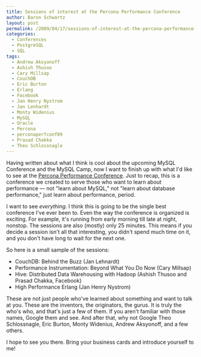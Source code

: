 ```yaml
---
title: Sessions of interest at the Percona Performance Conference
author: Baron Schwartz
layout: post
permalink: /2009/04/17/sessions-of-interest-at-the-percona-performance-conference/
categories:
  - Conferences
  - PostgreSQL
  - SQL
tags:
  - Andrew Aksyonoff
  - Ashish Thusoo
  - Cary Millsap
  - CouchDB
  - Eric Burton
  - Erlang
  - Facebook
  - Jan Henry Nystrom
  - Jan Lenhardt
  - Monty Widenius
  - MySQL
  - Oracle
  - Percona
  - perconaperfconf09
  - Prasad Chakka
  - Theo Schlossnagle
---
```

Having written about what I think is cool about the upcoming MySQL Conference and the MySQL Camp, now I want to finish up with what I'd like to see at the [Percona Performance Conference][1]. Just to recap, this is a conference we created to serve those who want to learn about performance &#8212; not "learn about MySQL," not "learn about database performance," just learn about performance, period.

I want to see *everything*. I think this is going to be the single best conference I've ever been to. Even the way the conference is organized is exciting. For example, it's running from early morning till late at night, nonstop. The sessions are also (mostly) only 25 minutes. This means if you decide a session isn't all that interesting, you didn't spend much time on it, and you don't have long to wait for the next one.

So here is a small sample of the sessions:

*   CouchDB: Behind the Buzz (Jan Lehnardt)
*   Performance Instrumentation: Beyond What You Do Now (Cary Millsap)
*   Hive: Distributed Data Warehousing with Hadoop (Ashish Thusoo and Prasad Chakka, Facebook)
*   High Performance Erlang (Jan Henry Nystrom)

These are not just people who've learned about something and want to talk at you. These are the inventors, the originators, the gurus. It is truly the who's who, and that's just a few of them. If you aren't familiar with those names, Google them and see. And after that, why not Google Theo Schlossnagle, Eric Burton, Monty Widenius, Andrew Aksyonoff, and a few others.

I hope to see you there. Bring your business cards and introduce yourself to me!

 [1]: http://conferences.percona.com/
